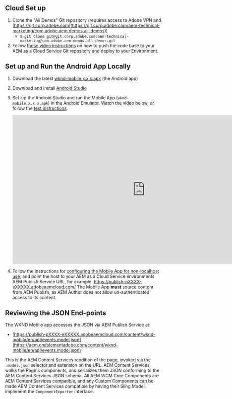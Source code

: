 ## Cloud Set up

1. Clone the "All Demos" Git repository (requires access to Adobe VPN and [https://git.corp.adobe.com](https://git.corp.adobe.com/aem-technical-marketing/com.adobe.aem.demos.all-demos))
    + `$ git clone git@git.corp.adobe.com:aem-technical-marketing/com.adobe.aem.demos.all-demos.git`
2. Follow [these video instructions](https://docs.adobe.com/content/help/en/experience-manager-cloud-service/implementing/deploying/overview.html#introduction) on how to push the code base to your AEM as a Cloud Service Git repository and deploy to your Environment.

## Set up and Run the Android App Locally

1. Download the latest <a href="http://link.enablementadobe.com/aem-headless_mobile-app" target="_blank" class="button">wknd-mobile.x.x.x.apk</a> (the Android app)
1. Download and install [Android Studio](https://developer.android.com/studio)
1. Set-up the Android Studio and run the Mobile App (`wknd-mobile.x.x.x.apk`) in the Android Emulator. Watch the video below, or follow the [text instructions](https://docs.adobe.com/content/help/en/experience-manager-learn/getting-started-with-aem-headless/chapter-7.html#running-the-mobile-app-locally).

   <iframe width="854" height="480" src="https://video.tv.adobe.com/v/28341?quality=12&autoplay=false&hidetitle=true&marketingtech.adobe.analytics.additionalAccounts=tmdtmdaemdemoutilsprod" frameborder="0" webkitallowfullscreen
   mozallowfullscreen allowfullscreen scrolling="no"></iframe>

1. Follow the instructions for [configuring the Mobile App for non-localhost use](https://docs.adobe.com/content/help/en/experience-manager-learn/getting-started-with-aem-headless/chapter-7.html#configuring-the-mobile-app-for-non-localhost-use), and point the host to your AEM as a Cloud Service environments AEM Publish Service URL, for example: https://publish-pXXXX-eXXXXX.adobeaemcloud.com/
The Mobile App __must__ source content from AEM Publish, as AEM Author does not allow un-authenticated access to its content.

## Reviewing the JSON End-points

The WKND Mobile app accesses the JSON via AEM Publish Service at:

* [https://publish-pXXXX-eXXXXX.adobeaemcloud.com/content/wknd-mobile/en/api/events.model.json](https://aem.enablementadobe.com/content/wknd-mobile/en/api/events.model.json)

This is the AEM Content Services rendition of the page, invoked via the `.model.json` selector and extension on the URL. AEM Content Services walks the Page's components, and serializes them JSON conforming to the AEM Content Services JSON schema.
All AEM WCM Core Components are AEM Content Services compatible, and any Custom Components can be made AEM Content Services compatible by having their Sling Model implement the `ComponentExporter` interface.

